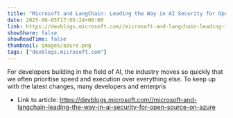 ```yaml
---
title: "Microsoft and LangChain: Leading the Way in AI Security for Open Source on Azure"
date: 2025-06-05T17:05:24+00:00
link: https://devblogs.microsoft.com//microsoft-and-langchain-leading-the-way-in-ai-security-for-open-source-on-azure
showShare: false
showReadTime: false
thumbnail: images/azure.png
tags: ["devblogs.microsoft.com"]
---
```

For developers building in the field of AI, the industry moves so quickly that we often prioritise speed and execution over everything else. To keep up with the latest changes, many developers and enterpris

- Link to article: https://devblogs.microsoft.com//microsoft-and-langchain-leading-the-way-in-ai-security-for-open-source-on-azure